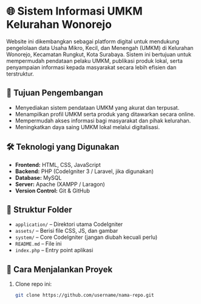 # 🌐 Sistem Informasi UMKM Kelurahan Wonorejo

Website ini dikembangkan sebagai platform digital untuk mendukung pengelolaan data Usaha Mikro, Kecil, dan Menengah (UMKM) di Kelurahan Wonorejo, Kecamatan Rungkut, Kota Surabaya. Sistem ini bertujuan untuk mempermudah pendataan pelaku UMKM, publikasi produk lokal, serta penyampaian informasi kepada masyarakat secara lebih efisien dan terstruktur.

## 🎯 Tujuan Pengembangan
- Menyediakan sistem pendataan UMKM yang akurat dan terpusat.
- Menampilkan profil UMKM serta produk yang ditawarkan secara online.
- Mempermudah akses informasi bagi masyarakat dan pihak kelurahan.
- Meningkatkan daya saing UMKM lokal melalui digitalisasi.

## 🛠️ Teknologi yang Digunakan
- **Frontend:** HTML, CSS, JavaScript
- **Backend:** PHP (CodeIgniter 3 / Laravel, jika digunakan)
- **Database:** MySQL
- **Server:** Apache (XAMPP / Laragon)
- **Version Control:** Git & GitHub

## 📁 Struktur Folder
- `application/` – Direktori utama CodeIgniter
- `assets/` – Berisi file CSS, JS, dan gambar
- `system/` – Core CodeIgniter (jangan diubah kecuali perlu)
- `README.md` – File ini
- `index.php` – Entry point aplikasi

## 🚀 Cara Menjalankan Proyek
1. Clone repo ini:
   ```bash
   git clone https://github.com/username/nama-repo.git
